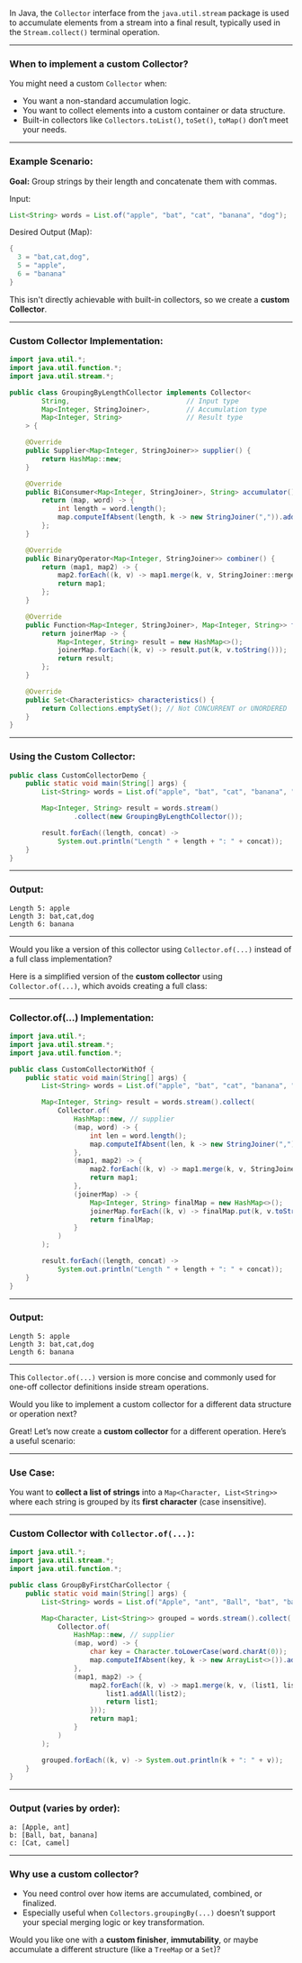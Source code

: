 In Java, the `Collector` interface from the `java.util.stream` package is used to accumulate elements from a stream into a final result, typically used in the `Stream.collect()` terminal operation.

---

### **When to implement a custom Collector?**
You might need a custom `Collector` when:

- You want a non-standard accumulation logic.
- You want to collect elements into a custom container or data structure.
- Built-in collectors like `Collectors.toList()`, `toSet()`, `toMap()` don’t meet your needs.

---

### **Example Scenario:**
**Goal:** Group strings by their length and concatenate them with commas.

Input:
```java
List<String> words = List.of("apple", "bat", "cat", "banana", "dog");
```

Desired Output (Map):
```java
{
  3 = "bat,cat,dog",
  5 = "apple",
  6 = "banana"
}
```

This isn't directly achievable with built-in collectors, so we create a **custom Collector**.

---

### **Custom Collector Implementation:**

```java
import java.util.*;
import java.util.function.*;
import java.util.stream.*;

public class GroupingByLengthCollector implements Collector<
        String,                             // Input type
        Map<Integer, StringJoiner>,         // Accumulation type
        Map<Integer, String>                // Result type
    > {

    @Override
    public Supplier<Map<Integer, StringJoiner>> supplier() {
        return HashMap::new;
    }

    @Override
    public BiConsumer<Map<Integer, StringJoiner>, String> accumulator() {
        return (map, word) -> {
            int length = word.length();
            map.computeIfAbsent(length, k -> new StringJoiner(",")).add(word);
        };
    }

    @Override
    public BinaryOperator<Map<Integer, StringJoiner>> combiner() {
        return (map1, map2) -> {
            map2.forEach((k, v) -> map1.merge(k, v, StringJoiner::merge));
            return map1;
        };
    }

    @Override
    public Function<Map<Integer, StringJoiner>, Map<Integer, String>> finisher() {
        return joinerMap -> {
            Map<Integer, String> result = new HashMap<>();
            joinerMap.forEach((k, v) -> result.put(k, v.toString()));
            return result;
        };
    }

    @Override
    public Set<Characteristics> characteristics() {
        return Collections.emptySet(); // Not CONCURRENT or UNORDERED
    }
}
```

---

### **Using the Custom Collector:**

```java
public class CustomCollectorDemo {
    public static void main(String[] args) {
        List<String> words = List.of("apple", "bat", "cat", "banana", "dog");

        Map<Integer, String> result = words.stream()
                .collect(new GroupingByLengthCollector());

        result.forEach((length, concat) ->
            System.out.println("Length " + length + ": " + concat));
    }
}
```

---

### **Output:**
```
Length 5: apple
Length 3: bat,cat,dog
Length 6: banana
```

---

Would you like a version of this collector using `Collector.of(...)` instead of a full class implementation?


Here is a simplified version of the **custom collector** using `Collector.of(...)`, which avoids creating a full class:

---

### **Collector.of(...) Implementation:**

```java
import java.util.*;
import java.util.stream.*;
import java.util.function.*;

public class CustomCollectorWithOf {
    public static void main(String[] args) {
        List<String> words = List.of("apple", "bat", "cat", "banana", "dog");

        Map<Integer, String> result = words.stream().collect(
            Collector.of(
                HashMap::new, // supplier
                (map, word) -> {
                    int len = word.length();
                    map.computeIfAbsent(len, k -> new StringJoiner(",")).add(word);
                },
                (map1, map2) -> {
                    map2.forEach((k, v) -> map1.merge(k, v, StringJoiner::merge));
                    return map1;
                },
                (joinerMap) -> {
                    Map<Integer, String> finalMap = new HashMap<>();
                    joinerMap.forEach((k, v) -> finalMap.put(k, v.toString()));
                    return finalMap;
                }
            )
        );

        result.forEach((length, concat) ->
            System.out.println("Length " + length + ": " + concat));
    }
}
```

---

### **Output:**
```
Length 5: apple
Length 3: bat,cat,dog
Length 6: banana
```

---

This `Collector.of(...)` version is more concise and commonly used for one-off collector definitions inside stream operations.

Would you like to implement a custom collector for a different data structure or operation next?


Great! Let’s now create a **custom collector** for a different operation. Here’s a useful scenario:

---

### **Use Case**:  
You want to **collect a list of strings** into a `Map<Character, List<String>>` where each string is grouped by its **first character** (case insensitive).

---

### **Custom Collector with `Collector.of(...)`**:

```java
import java.util.*;
import java.util.stream.*;
import java.util.function.*;

public class GroupByFirstCharCollector {
    public static void main(String[] args) {
        List<String> words = List.of("Apple", "ant", "Ball", "bat", "banana", "Cat", "camel");

        Map<Character, List<String>> grouped = words.stream().collect(
            Collector.of(
                HashMap::new, // supplier
                (map, word) -> {
                    char key = Character.toLowerCase(word.charAt(0));
                    map.computeIfAbsent(key, k -> new ArrayList<>()).add(word);
                },
                (map1, map2) -> {
                    map2.forEach((k, v) -> map1.merge(k, v, (list1, list2) -> {
                        list1.addAll(list2);
                        return list1;
                    }));
                    return map1;
                }
            )
        );

        grouped.forEach((k, v) -> System.out.println(k + ": " + v));
    }
}
```

---

### **Output** (varies by order):
```
a: [Apple, ant]
b: [Ball, bat, banana]
c: [Cat, camel]
```

---

### Why use a custom collector?
- You need control over how items are accumulated, combined, or finalized.
- Especially useful when `Collectors.groupingBy(...)` doesn’t support your special merging logic or key transformation.

Would you like one with a **custom finisher**, **immutability**, or maybe accumulate a different structure (like a `TreeMap` or a `Set`)?